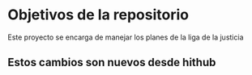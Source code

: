 # Objetivos de la repositorio

Este proyecto se encarga de manejar los planes de la liga de la justicia

## Estos cambios son nuevos desde hithub
